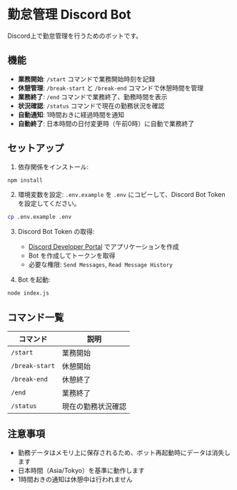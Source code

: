 # 勤怠管理 Discord Bot

Discord上で勤怠管理を行うためのボットです。

## 機能

- **業務開始**: `/start` コマンドで業務開始時刻を記録
- **休憩管理**: `/break-start` と `/break-end` コマンドで休憩時間を管理
- **業務終了**: `/end` コマンドで業務終了、勤務時間を表示
- **状況確認**: `/status` コマンドで現在の勤務状況を確認
- **自動通知**: 1時間おきに経過時間を通知
- **自動終了**: 日本時間の日付変更時（午前0時）に自動で業務終了

## セットアップ

1. 依存関係をインストール:
```bash
npm install
```

2. 環境変数を設定:
`.env.example` を `.env` にコピーして、Discord Bot Token を設定してください。

```bash
cp .env.example .env
```

3. Discord Bot Token の取得:
   - [Discord Developer Portal](https://discord.com/developers/applications) でアプリケーションを作成
   - Bot を作成してトークンを取得
   - 必要な権限: `Send Messages`, `Read Message History`

4. Bot を起動:
```bash
node index.js
```

## コマンド一覧

| コマンド | 説明 |
|----------|------|
| `/start` | 業務開始 |
| `/break-start` | 休憩開始 |
| `/break-end` | 休憩終了 |
| `/end` | 業務終了 |
| `/status` | 現在の勤務状況確認 |

## 注意事項

- 勤務データはメモリ上に保存されるため、ボット再起動時にデータは消失します
- 日本時間（Asia/Tokyo）を基準に動作します
- 1時間おきの通知は休憩中は行われません